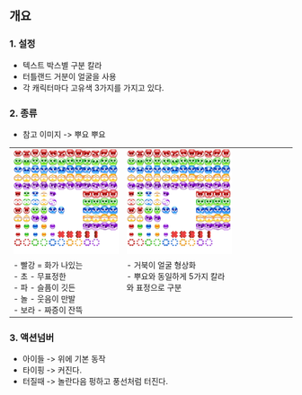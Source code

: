 ## 개요 
### 1. 설정
- 텍스트 박스별 구분 칼라
- 터틀랜드 거분이 얼굴을 사용 
- 각 캐릭터마다 고유색 3가지를 가지고 있다.

### 2. 종류 
- 참고 이미지 -> 뿌요 뿌요 
<table width=80^% >

  <tr>
  <td widht=40%> <img src=image/pngfile/tokopuyo_skin.png></td><td widht=40%> <img src=image/pngfile/tokopuyo_skin.png></td>
  <td widht=20%> </td>
  </tr>

   <tr>
   <td width=40% valign = top align = left > 
    - 빨강 = 화가 나있는 <br>
    - 초 - 무표정한 <br>
    - 파 - 슬픔이 깃든 <br>
    - 놀 - 웃음이 만발 <br>
    - 보라 - 짜증이 잔뜩 <br>   
   </td>
   <td width=40% valign = top align = left > 
    - 거북이 얼굴 형상화 <br>
    - 뿌요와 동일하게 5가지 칼라와 표정으로 구분<br>   
   </td> 
   <td widht=20%> </td>
   </tr>

</table>

### 3. 액션넘버
- 아이들 -> 위에 기본 동작
- 타이핑 -> 커진다.
- 터질때 -> 놀란다음 펑하고 풍선처럼 터진다.
